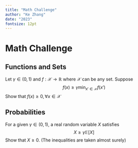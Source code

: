 ```yaml
---
title: "Math Challenge"
author: "Ke Zhang"
date: "2023"
fontsize: 12pt
---
```


# Math Challenge

## Functions and Sets

Let $\gamma\in(0,1)$ and $f:\mathcal X \to \mathbb R$ where $\mathcal X$ can be any set. Suppose
$$
f(x)\ge \gamma\min_{x'\in\mathcal X} f(x')
$$
Show that $f(x) \ge 0, \forall x\in\mathcal X$

## Probabilities

For a given $\gamma\in(0,1)$, a real random variable $X$ satisfies
$$
X \ge \gamma\mathbb E[X]
$$
Show that $X\ge 0$. (The inequalities are taken almost surely)
